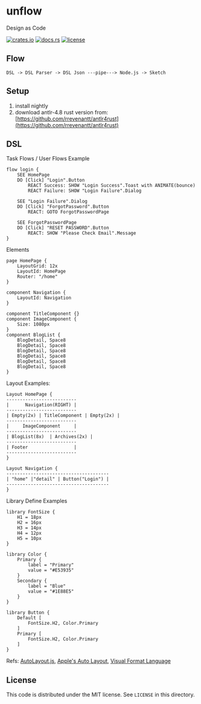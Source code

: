 # unflow

Design as Code


[![crates.io](https://meritbadge.herokuapp.com/framework)](https://crates.io/crates/unflow)
[![docs.rs](https://docs.rs/unflow/badge.svg)](https://docs.rs/framework/)
[![license](https://img.shields.io/crates/l/unflow)](https://github.com/inherd/unflow/blob/master/LICENSE)


## Flow

```
DSL -> DSL Parser -> DSL Json ---pipe---> Node.js -> Sketch
```

## Setup

1. install nightly
2. download antlr-4.8 rust version from: [https://github.com/rrevenantt/antlr4rust](https://github.com/rrevenantt/antlr4rust)

## DSL

Task Flows / User Flows Example

```flow
flow login {
    SEE HomePage
    DO [Click] "Login".Button
        REACT Success: SHOW "Login Success".Toast with ANIMATE(bounce)
        REACT Failure: SHOW "Login Failure".Dialog

    SEE "Login Failure".Dialog
    DO [Click] "ForgotPassword".Button
        REACT: GOTO ForgotPasswordPage

    SEE ForgotPasswordPage
    DO [Click] "RESET PASSWORD".Button
        REACT: SHOW "Please Check Email".Message
}
```

Elements

```
page HomePage {
    LayoutGrid: 12x
    LayoutId: HomePage
    Router: "/home"
}

component Navigation {
    LayoutId: Navigation
}

component TitleComponent {}
component ImageComponent {
    Size: 1080px
}
component BlogList {
    BlogDetail, Space8
    BlogDetail, Space8
    BlogDetail, Space8
    BlogDetail, Space8
    BlogDetail, Space8
    BlogDetail, Space8
}
```

Layout Examples:

```
Layout HomePage {
--------------------------
|      Navigation(RIGHT) |
--------------------------
| Empty(2x) | TitleComponent | Empty(2x) |
--------------------------
|     ImageComponent     |
--------------------------
| BlogList(8x)  | Archives(2x) |
--------------------------
| Footer                 |
--------------------------
}

Layout Navigation {
--------------------------------------
| "home" |"detail" | Button("Login") |
--------------------------------------
}
```

Library Define Examples

```
library FontSize {
    H1 = 18px
    H2 = 16px
    H3 = 14px
    H4 = 12px
    H5 = 10px
}

library Color {
    Primary {
        label = "Primary"
        value = "#E53935"
    }
    Secondary {
        label = "Blue"
        value = "#1E88E5"
    }
}

library Button {
    Default [
        FontSize.H2, Color.Primary
    ]
    Primary [
        FontSize.H2, Color.Primary
    ]
}
```


Refs: [AutoLayout.js](https://github.com/IjzerenHein/autolayout.js), [Apple's Auto Layout](https://developer.apple.com/library/archive/documentation/UserExperience/Conceptual/AutolayoutPG/index.html), [Visual Format Language]((https://developer.apple.com/library/archive/documentation/UserExperience/Conceptual/AutolayoutPG/index.html))

License
---

This code is distributed under the MIT license. See `LICENSE` in this directory.

